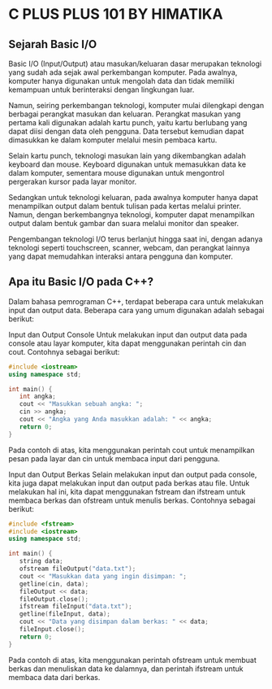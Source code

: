 # C PLUS PLUS 101 BY HIMATIKA

## Sejarah Basic I/O

Basic I/O (Input/Output) atau masukan/keluaran dasar merupakan teknologi yang sudah ada sejak awal perkembangan komputer. Pada awalnya, komputer hanya digunakan untuk mengolah data dan tidak memiliki kemampuan untuk berinteraksi dengan lingkungan luar.

Namun, seiring perkembangan teknologi, komputer mulai dilengkapi dengan berbagai perangkat masukan dan keluaran. Perangkat masukan yang pertama kali digunakan adalah kartu punch, yaitu kartu berlubang yang dapat diisi dengan data oleh pengguna. Data tersebut kemudian dapat dimasukkan ke dalam komputer melalui mesin pembaca kartu.

Selain kartu punch, teknologi masukan lain yang dikembangkan adalah keyboard dan mouse. Keyboard digunakan untuk memasukkan data ke dalam komputer, sementara mouse digunakan untuk mengontrol pergerakan kursor pada layar monitor.

Sedangkan untuk teknologi keluaran, pada awalnya komputer hanya dapat menampilkan output dalam bentuk tulisan pada kertas melalui printer. Namun, dengan berkembangnya teknologi, komputer dapat menampilkan output dalam bentuk gambar dan suara melalui monitor dan speaker.

Pengembangan teknologi I/O terus berlanjut hingga saat ini, dengan adanya teknologi seperti touchscreen, scanner, webcam, dan perangkat lainnya yang dapat memudahkan interaksi antara pengguna dan komputer.

## Apa itu Basic I/O pada C++?

Dalam bahasa pemrograman C++, terdapat beberapa cara untuk melakukan input dan output data. Beberapa cara yang umum digunakan adalah sebagai berikut:

Input dan Output Console
Untuk melakukan input dan output data pada console atau layar komputer, kita dapat menggunakan perintah cin dan cout. Contohnya sebagai berikut:
```cpp
#include <iostream>
using namespace std;

int main() {
   int angka;
   cout << "Masukkan sebuah angka: ";
   cin >> angka;
   cout << "Angka yang Anda masukkan adalah: " << angka;
   return 0;
}
```

Pada contoh di atas, kita menggunakan perintah cout untuk menampilkan pesan pada layar dan cin untuk membaca input dari pengguna.

Input dan Output Berkas
Selain melakukan input dan output pada console, kita juga dapat melakukan input dan output pada berkas atau file. Untuk melakukan hal ini, kita dapat menggunakan fstream dan ifstream untuk membaca berkas dan ofstream untuk menulis berkas. Contohnya sebagai berikut:
```cpp
#include <fstream>
#include <iostream>
using namespace std;

int main() {
   string data;
   ofstream fileOutput("data.txt");
   cout << "Masukkan data yang ingin disimpan: ";
   getline(cin, data);
   fileOutput << data;
   fileOutput.close();
   ifstream fileInput("data.txt");
   getline(fileInput, data);
   cout << "Data yang disimpan dalam berkas: " << data;
   fileInput.close();
   return 0;
}
```

Pada contoh di atas, kita menggunakan perintah ofstream untuk membuat berkas dan menuliskan data ke dalamnya, dan perintah ifstream untuk membaca data dari berkas.